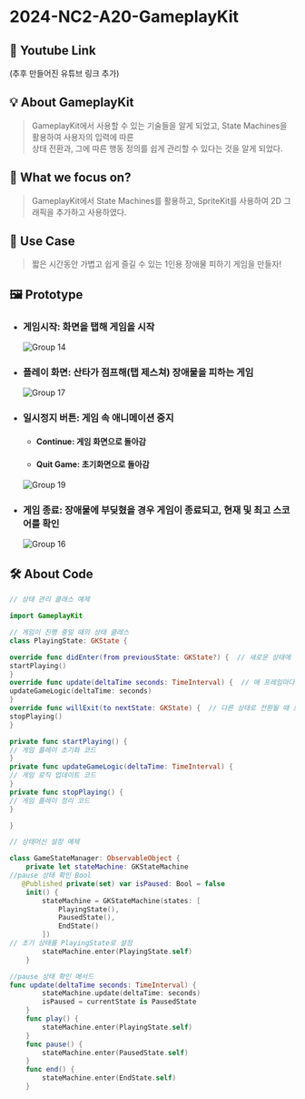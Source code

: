 # 2024-NC2-A20-GameplayKit

## 🎥 Youtube Link
(추후 만들어진 유튜브 링크 추가)

## 💡 About GameplayKit
> GameplayKit에서 사용할 수 있는 기술들을 알게 되었고, State Machines을 활용하여 사용자의 입력에 따른 <Br>상태 전환과, 그에 따른 행동 정의를 쉽게 관리할 수 있다는 것을 알게 되었다.

## 🎯 What we focus on?
> GameplayKit에서 State Machines를 활용하고, SpriteKit를 사용하여 2D 그래픽을 추가하고 사용하였다.

## 💼 Use Case
> 짧은 시간동안 가볍고 쉽게 즐길 수 있는 1인용 장애물 피하기 게임을 만들자!

## 🖼️ Prototype
+ ### 게임시작: 화면을 탭해 게임을 시작
    ![Group 14](https://github.com/DeveloperAcademy-POSTECH/2024-NC2-A20-GameplayKit/assets/138895117/978b6f18-6bb8-4263-96e7-ae2ff06c6b18)
+ ### 플레이 화면: 산타가 점프해(탭 제스쳐) 장애물을 피하는 게임
    ![Group 17](https://github.com/DeveloperAcademy-POSTECH/2024-NC2-A20-GameplayKit/assets/138895117/8ee34f29-a192-422e-b4cd-04727805c51e)
+ ### 일시정지 버튼: 게임 속 애니메이션 중지
    + #### Continue: 게임 화면으로 돌아감
    + #### Quit Game: 초기화면으로 돌아감
    ![Group 19](https://github.com/DeveloperAcademy-POSTECH/2024-NC2-A20-GameplayKit/assets/138895117/78d656e5-2b06-41e2-b574-45f02aa089d0)
+ ### 게임 종료: 장애물에 부딪혔을 경우 게임이 종료되고, 현재 및 최고 스코어를 확인
    ![Group 16](https://github.com/DeveloperAcademy-POSTECH/2024-NC2-A20-GameplayKit/assets/138895117/2e977c94-1e6e-403a-8e5b-10848741197d)


## 🛠️ About Code
```swift
// 상태 관리 클래스 예제

import GameplayKit

// 게임이 진행 중일 때의 상태 클래스
class PlayingState: GKState {

override func didEnter(from previousState: GKState?) {  // 새로운 상태에 진입할 때 호출 + 초기화 작업을 추가할 수 있음
startPlaying()
}
override func update(deltaTime seconds: TimeInterval) {  // 매 프레임마다 행동을 호출
updateGameLogic(deltaTime: seconds)
}
override func willExit(to nextState: GKState) {  // 다른 상태로 전환될 때 호출
stopPlaying()
}

private func startPlaying() {
// 게임 플레이 초기화 코드
}
private func updateGameLogic(deltaTime: TimeInterval) {
// 게임 로직 업데이트 코드
}
private func stopPlaying() {
// 게임 플레이 정리 코드
} 

}
```
```swift
// 상태머신 설정 예제

class GameStateManager: ObservableObject {
    private let stateMachine: GKStateMachine
//pause 상태 확인 Bool
   @Published private(set) var isPaused: Bool = false 
    init() {
        stateMachine = GKStateMachine(states: [
            PlayingState(),
            PausedState(),
            EndState()
        ])
// 초기 상태를 PlayingState로 설정
        stateMachine.enter(PlayingState.self)
    }

//pause 상태 확인 메서드  
func update(deltaTime seconds: TimeInterval) {
        stateMachine.update(deltaTime: seconds)
        isPaused = currentState is PausedState
    }
    func play() {
        stateMachine.enter(PlayingState.self)
    }
    func pause() {
        stateMachine.enter(PausedState.self)
    }
    func end() {
        stateMachine.enter(EndState.self)
    }
```



